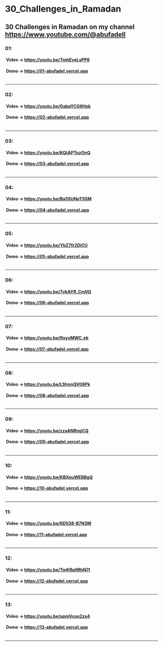 # 30_Challenges_in_Ramadan
## 30 Challenges in Ramadan on my channel https://www.youtube.com/@abufadell 

### 01:<br>
#### &nbsp;Video -> https://youtu.be/TmhEveLsPP8<br>
#### &nbsp;Demo -> https://01-abufadel.vercel.app<br><br>
----------------------------------------------------
### 02:<br>
#### &nbsp;Video -> https://youtu.be/GabpYCG6Hek<br>
#### &nbsp;Demo -> https://02-abufadel.vercel.app<br><br>
----------------------------------------------------
### 03:<br>
#### &nbsp;Video -> https://youtu.be/KQtAPTuzOnQ<br>
#### &nbsp;Demo -> https://03-abufadel.vercel.app<br><br>
----------------------------------------------------
### 04:<br>
#### &nbsp;Video -> https://youtu.be/Ba5SUNeTSSM<br>
#### &nbsp;Demo -> https://04-abufadel.vercel.app<br><br>
----------------------------------------------------
### 05:<br>
#### &nbsp;Video -> https://youtu.be/YbZ7fr2DiCU<br>
#### &nbsp;Demo -> https://05-abufadel.vercel.app<br><br>
----------------------------------------------------
### 06:<br>
#### &nbsp;Video -> https://youtu.be/7vkAYR_CmVQ<br>
#### &nbsp;Demo -> https://06-abufadel.vercel.app<br><br>
----------------------------------------------------
### 07:<br>
#### &nbsp;Video -> https://youtu.be/lfoyxMWC_ek<br>
#### &nbsp;Demo -> https://07-abufadel.vercel.app<br><br>
----------------------------------------------------
### 08:<br>
#### &nbsp;Video -> https://youtu.be/LShnnQV08Pk<br>
#### &nbsp;Demo -> https://08-abufadel.vercel.app<br><br>
----------------------------------------------------
### 09:<br>
#### &nbsp;Video -> https://youtu.be/zzaANRrqjCQ<br>
#### &nbsp;Demo -> https://09-abufadel.vercel.app<br><br>
----------------------------------------------------
### 10:<br>
#### &nbsp;Video -> https://youtu.be/KBXouWEBBgQ<br>
#### &nbsp;Demo -> https://10-abufadel.vercel.app<br><br>
----------------------------------------------------
### 11:<br>
#### &nbsp;Video -> https://youtu.be/6D538-B7N3M<br>
#### &nbsp;Demo -> https://11-abufadel.vercel.app<br><br>
----------------------------------------------------
### 12:<br>
#### &nbsp;Video -> https://youtu.be/TmKRq9RhN7I<br>
#### &nbsp;Demo -> https://12-abufadel.vercel.app<br><br>
----------------------------------------------------
### 13:<br>
#### &nbsp;Video -> https://youtu.be/upmVcou2zs4<br>
#### &nbsp;Demo -> https://13-abufadel.vercel.app<br><br>
----------------------------------------------------
